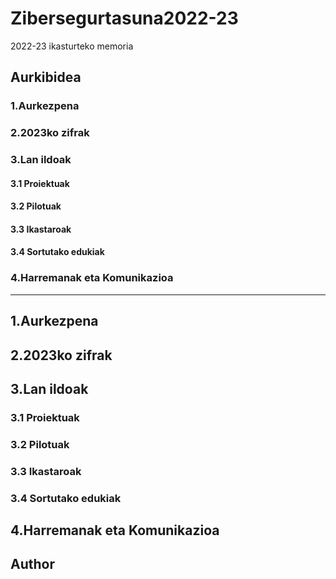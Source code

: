 # Zibersegurtasuna2022-23
2022-23 ikasturteko memoria

## Aurkibidea
### 1.Aurkezpena
### 2.2023ko zifrak
### 3.Lan ildoak
  #### 3.1 Proiektuak
  #### 3.2 Pilotuak
  #### 3.3 Ikastaroak
  #### 3.4 Sortutako edukiak
### 4.Harremanak eta Komunikazioa

---------------------------------------------------------------------------------------------------------------------------------------------
## 1.Aurkezpena



## 2.2023ko zifrak




## 3.Lan ildoak
  ### 3.1 Proiektuak
  
  ### 3.2 Pilotuak
  
  ### 3.3 Ikastaroak
  
  ### 3.4 Sortutako edukiak


## 4.Harremanak eta Komunikazioa




## Author


